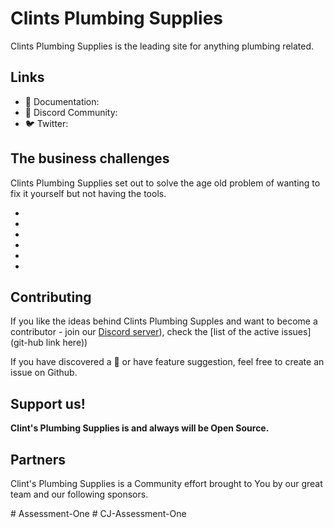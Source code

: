 
# Clints Plumbing Supplies

Clints Plumbing Supplies is the leading site for anything plumbing related.

## Links

-   📘  Documentation: 
-   👥  Discord Community: 
-   🐦  Twitter: 



## The business challenges
Clints Plumbing Supplies set out to solve the age old problem of wanting to fix it yourself but not having the tools.

- 
- 
- 
- 
- 
- 


## Contributing

If you like the ideas behind Clints Plumbing Supples and want to become a contributor - join our [Discord server](BLANK)), check the [list of the active issues](git-hub link here))

If you have discovered a 🐜 or have feature suggestion, feel free to create an issue on Github.

## Support us!

**Clint's Plumbing Supplies is and always will be Open Source.**


## Partners

Clint's Plumbing Supplies is a Community effort brought to You by our great team and our following sponsors. 

#   A s s e s s m e n t - O n e  
 #   C J - A s s e s s m e n t - O n e  
 
